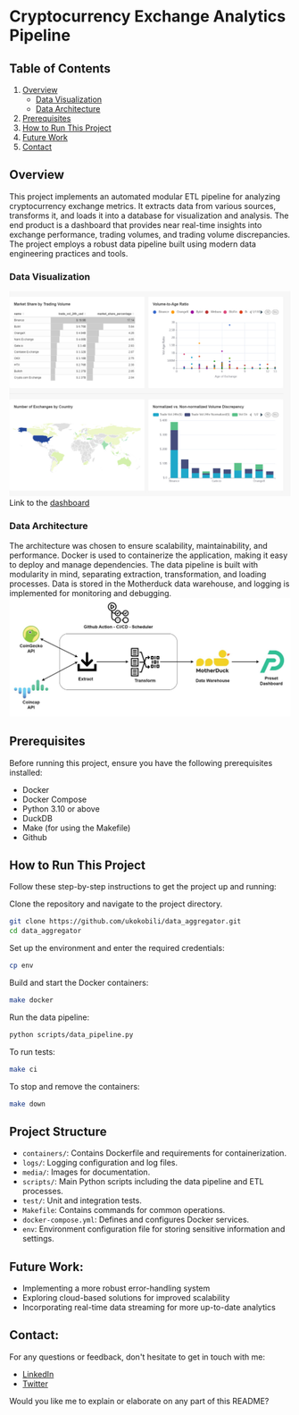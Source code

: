 # Cryptocurrency Exchange Analytics Pipeline

## Table of Contents

1. [Overview](#overview)
   - [Data Visualization](#data-visualization)
   - [Data Architecture](#data-architecture)
2. [Prerequisites](#prerequisites)
3. [How to Run This Project](#how-to-run-this-project)
4. [Future Work](#future-work)
5. [Contact](#contact)

## Overview
This project implements an automated modular ETL pipeline for analyzing cryptocurrency exchange metrics. It extracts data from various sources, transforms it, and loads it into a database for visualization and analysis. The end product is a dashboard that provides near real-time insights into exchange performance, trading volumes, and trading volume discrepancies. The project employs a robust data pipeline built using modern data engineering practices and tools.

### Data Visualization
![](https://github.com/ukokobili/data_aggregator/blob/main/media/cryptocurrency-exchange-metrics-dashboard-2024-06-25T08-12-48.937Z.jpg)
Link to the [dashboard](https://72d942e4.us2a.app.preset.io/superset/dashboard/11/?native_filters_key=JlibyibgI1CkzkytVkRmaN-BaqIczQYgDgtAjGJYfA2k_mghRWWcMfrtkThzbTuQ)

### Data Architecture
The architecture was chosen to ensure scalability, maintainability, and performance. Docker is used to containerize the application, making it easy to deploy and manage dependencies. The data pipeline is built with modularity in mind, separating extraction, transformation, and loading processes. Data is stored in the Motherduck data warehouse, and logging is implemented for monitoring and debugging.
![](https://github.com/ukokobili/data_aggregator/blob/main/media/exchange_architecture.jpg)

## Prerequisites

Before running this project, ensure you have the following prerequisites installed:

* Docker 
* Docker Compose
* Python 3.10 or above
* DuckDB
* Make (for using the Makefile)
* Github

## How to Run This Project
Follow these step-by-step instructions to get the project up and running:

Clone the repository and navigate to the project directory.
 ```bash
git clone https://github.com/ukokobili/data_aggregator.git
cd data_aggregator
```
Set up the environment and enter the required credentials:
```bash
cp env
```
Build and start the Docker containers:
```bash
make docker
```
Run the data pipeline:
```bash
python scripts/data_pipeline.py
```
To run tests:
```bash
make ci
```
To stop and remove the containers:
```bash
make down
```

## Project Structure

* `containers/`: Contains Dockerfile and requirements for containerization.
* `logs/`: Logging configuration and log files.
* `media/`: Images for documentation.
* `scripts/`: Main Python scripts including the data pipeline and ETL processes.
* `test/`: Unit and integration tests.
* `Makefile`: Contains commands for common operations.
* `docker-compose.yml`: Defines and configures Docker services.
*  `env`: Environment configuration file for storing sensitive information and settings.

## Future Work:

* Implementing a more robust error-handling system
* Exploring cloud-based solutions for improved scalability
* Incorporating real-time data streaming for more up-to-date analytics

## Contact:

For any questions or feedback, don't hesitate to get in touch with me:
* [LinkedIn](https://www.linkedin.com/in/jacobukokobili/)
* [Twitter](https://x.com/jacobukokobili)

Would you like me to explain or elaborate on any part of this README?
